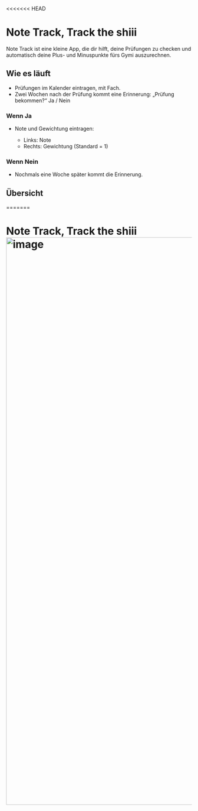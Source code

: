 <<<<<<< HEAD
# Note Track, Track the shiii

Note Track ist eine kleine App, die dir hilft, deine Prüfungen zu checken und automatisch deine Plus- und Minuspunkte fürs Gymi auszurechnen.

## Wie es läuft

* Prüfungen im Kalender eintragen, mit Fach.
* Zwei Wochen nach der Prüfung kommt eine Erinnerung:
  „Prüfung bekommen?“ Ja / Nein

### Wenn Ja

* Note und Gewichtung eintragen:

  * Links: Note
  * Rechts: Gewichtung (Standard = 1)

### Wenn Nein

* Nochmals eine Woche später kommt die Erinnerung.

## Übersicht

=======
# Note Track, Track the shiii<img width="1024" height="1536" alt="image" src="https://github.com/user-attachments/assets/5da26981-51b6-4d43-826d-3651f87a4c3b" />
